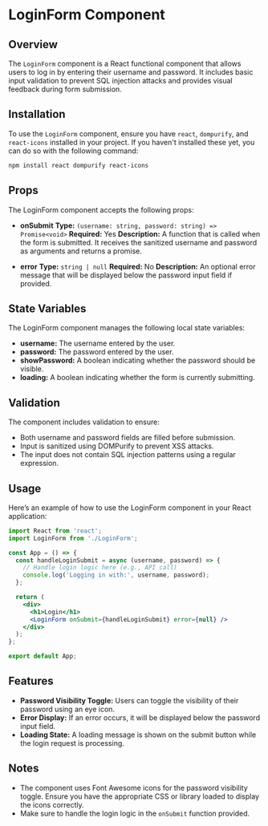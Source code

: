 # LoginForm Component

## Overview

The `LoginForm` component is a React functional component that allows users to log in by entering their username and password. It includes basic input validation to prevent SQL injection attacks and provides visual feedback during form submission.

## Installation

To use the `LoginForm` component, ensure you have `react`, `dompurify`, and `react-icons` installed in your project. If you haven't installed these yet, you can do so with the following command:

```bash
npm install react dompurify react-icons
```

## Props

The LoginForm component accepts the following props:

- **onSubmit**
  **Type:** `(username: string, password: string) => Promise<void>`
  **Required:** Yes
  **Description:** A function that is called when the form is submitted. It receives the sanitized username and password as arguments and returns a promise.

- **error**
  **Type:** `string | null`
  **Required:** No
  **Description:** An optional error message that will be displayed below the password input field if provided.

## State Variables

The LoginForm component manages the following local state variables:

- **username:** The username entered by the user.
- **password:** The password entered by the user.
- **showPassword:** A boolean indicating whether the password should be visible.
- **loading:** A boolean indicating whether the form is currently submitting.

## Validation

The component includes validation to ensure:

- Both username and password fields are filled before submission.
- Input is sanitized using DOMPurify to prevent XSS attacks.
- The input does not contain SQL injection patterns using a regular expression.

## Usage

Here’s an example of how to use the LoginForm component in your React application:

```jsx
import React from 'react';
import LoginForm from './LoginForm';

const App = () => {
  const handleLoginSubmit = async (username, password) => {
    // Handle login logic here (e.g., API call)
    console.log('Logging in with:', username, password);
  };

  return (
    <div>
      <h1>Login</h1>
      <LoginForm onSubmit={handleLoginSubmit} error={null} />
    </div>
  );
};

export default App;
```

## Features

- **Password Visibility Toggle:** Users can toggle the visibility of their password using an eye icon.
- **Error Display:** If an error occurs, it will be displayed below the password input field.
- **Loading State:** A loading message is shown on the submit button while the login request is processing.

## Notes

- The component uses Font Awesome icons for the password visibility toggle. Ensure you have the appropriate CSS or library loaded to display the icons correctly.
- Make sure to handle the login logic in the `onSubmit` function provided.
